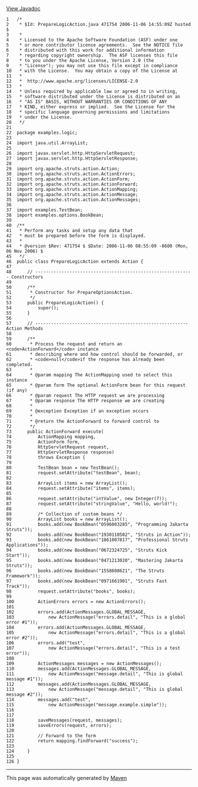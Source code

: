 [View Javadoc](../../../apidocs/examples/logic/PrepareLogicAction.html.md)


    1   /*
    2    * $Id: PrepareLogicAction.java 471754 2006-11-06 14:55:09Z husted $
    3    *
    4    * Licensed to the Apache Software Foundation (ASF) under one
    5    * or more contributor license agreements.  See the NOTICE file
    6    * distributed with this work for additional information
    7    * regarding copyright ownership.  The ASF licenses this file
    8    * to you under the Apache License, Version 2.0 (the
    9    * "License"); you may not use this file except in compliance
    10   * with the License.  You may obtain a copy of the License at
    11   *
    12   *  http://www.apache.org/licenses/LICENSE-2.0
    13   *
    14   * Unless required by applicable law or agreed to in writing,
    15   * software distributed under the License is distributed on an
    16   * "AS IS" BASIS, WITHOUT WARRANTIES OR CONDITIONS OF ANY
    17   * KIND, either express or implied.  See the License for the
    18   * specific language governing permissions and limitations
    19   * under the License.
    20   */
    21  
    22  package examples.logic;
    23  
    24  import java.util.ArrayList;
    25  
    26  import javax.servlet.http.HttpServletRequest;
    27  import javax.servlet.http.HttpServletResponse;
    28  
    29  import org.apache.struts.action.Action;
    30  import org.apache.struts.action.ActionErrors;
    31  import org.apache.struts.action.ActionForm;
    32  import org.apache.struts.action.ActionForward;
    33  import org.apache.struts.action.ActionMapping;
    34  import org.apache.struts.action.ActionMessage;
    35  import org.apache.struts.action.ActionMessages;
    36  
    37  import examples.TestBean;
    38  import examples.options.BookBean;
    39  
    40  /**
    41   * Perform any tasks and setup any data that
    42   * must be prepared before the form is displayed.
    43   *
    44   * @version $Rev: 471754 $ $Date: 2006-11-06 08:55:09 -0600 (Mon, 06 Nov 2006) $
    45   */
    46  public class PrepareLogicAction extends Action {
    47  
    48      // ------------------------------------------------------------ Constructors
    49  
    50      /**
    51       * Constructor for PrepareOptionsAction.
    52       */
    53      public PrepareLogicAction() {
    54          super();
    55      }
    56  
    57      // ---------------------------------------------------------- Action Methods
    58  
    59      /**
    60       * Process the request and return an <code>ActionForward</code> instance
    61       * describing where and how control should be forwarded, or
    62       * <code>null</code>if the response has already been completed.
    63       *
    64       * @param mapping The ActionMapping used to select this instance
    65       * @param form The optional ActionForm bean for this request (if any)
    66       * @param request The HTTP request we are processing
    67       * @param response The HTTP response we are creating
    68       *
    69       * @exception Exception if an exception occurs
    70       *
    71       * @return the ActionForward to forward control to
    72       */
    73      public ActionForward execute(
    74          ActionMapping mapping,
    75          ActionForm form,
    76          HttpServletRequest request,
    77          HttpServletResponse response)
    78          throws Exception {
    79  
    80          TestBean bean = new TestBean();
    81          request.setAttribute("testBean", bean);
    82  
    83          ArrayList items = new ArrayList();
    84          request.setAttribute("items", items);
    85  
    86          request.setAttribute("intValue", new Integer(7));
    87          request.setAttribute("stringValue", "Hello, world!");
    88  
    89          /* Collection of custom beans */
    90          ArrayList books = new ArrayList();
    91          books.add(new BookBean("0596003285", "Programming Jakarta Struts"));
    92          books.add(new BookBean("1930110502", "Struts in Action"));
    93          books.add(new BookBean("1861007817", "Professional Struts Applications"));
    94          books.add(new BookBean("0672324725", "Struts Kick Start"));
    95          books.add(new BookBean("0471213020", "Mastering Jakarta Struts"));
    96          books.add(new BookBean("1558608621", "The Struts Framework"));
    97          books.add(new BookBean("0971661901", "Struts Fast Track"));
    98          request.setAttribute("books", books);
    99  
    100         ActionErrors errors = new ActionErrors();
    101 
    102         errors.add(ActionMessages.GLOBAL_MESSAGE,
    103             new ActionMessage("errors.detail", "This is a global error #1"));
    104         errors.add(ActionMessages.GLOBAL_MESSAGE,
    105             new ActionMessage("errors.detail", "This is a global error #2"));
    106         errors.add("test",
    107             new ActionMessage("errors.detail", "This is a test error"));
    108 
    109         ActionMessages messages = new ActionMessages();
    110         messages.add(ActionMessages.GLOBAL_MESSAGE,
    111             new ActionMessage("message.detail", "This is global message #1"));
    112         messages.add(ActionMessages.GLOBAL_MESSAGE,
    113             new ActionMessage("message.detail", "This is global message #2"));
    114         messages.add("test",
    115             new ActionMessage("message.example.simple"));
    116 
    117 
    118         saveMessages(request, messages);
    119         saveErrors(request, errors);
    120 
    121         // Forward to the form
    122         return mapping.findForward("success");
    123 
    124     }
    125 
    126 }

------------------------------------------------------------------------

This page was automatically generated by [Maven](http://maven.apache.org/)
